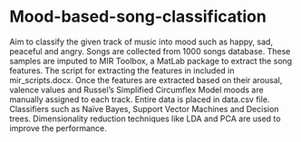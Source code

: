 # Mood-based-song-classification
Aim to classify the given track of music into mood such as happy, sad, peaceful and angry. Songs are collected from 1000 songs database. These samples are imputed to MIR Toolbox, a MatLab package to extract the song features. The script for extracting the features in included in mir_scripts.docx. Once the features are extracted based on their arousal, valence values and Russel’s Simplified Circumflex Model moods are manually assigned to each track. Entire data is placed in data.csv file. Classifiers such as Naïve Bayes, Support Vector Machines and Decision trees. Dimensionality reduction techniques like LDA and PCA are used to improve the performance. 
